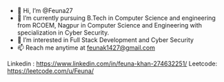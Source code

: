 - 👋 Hi, I’m @Feuna27
- 🌱 I’m currently pursuing B.Tech in Computer Science and engineering from RCOEM, Nagpur in Computer Science and Engineering with specialization in Cyber Security.
- 👀 I’m interested in Full Stack Development and Cyber Security
- 📫 Reach me anytime at feunak1427@gmail.com

Linkedin : https://www.linkedin.com/in/feuna-khan-274632251/
Leetcode: https://leetcode.com/u/Feuna/

<!---
Feuna27/Feuna27 is a ✨ special ✨ repository because its `README.md` (this file) appears on your GitHub profile.
You can click the Preview link to take a look at your changes.
--->
